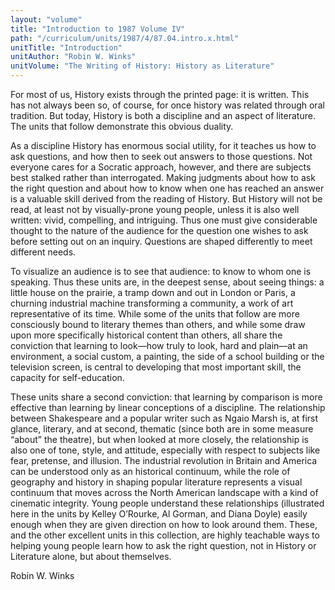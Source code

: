 ```yaml
---
layout: "volume"
title: "Introduction to 1987 Volume IV"
path: "/curriculum/units/1987/4/87.04.intro.x.html"
unitTitle: "Introduction"
unitAuthor: "Robin W. Winks"
unitVolume: "The Writing of History: History as Literature"
---
```

<body>
<p>
For most of us, History exists through the printed page: it is written. This has not always been so, of course, for once history was related through oral tradition. But today, History is both a discipline and an aspect of literature. The units that follow demonstrate this obvious duality.
</p>
<p>
As a discipline History has enormous social utility, for it teaches us how to ask questions, and how then to seek out answers to those questions. Not everyone cares for a Socratic approach, however, and there are subjects best stalked rather than interrogated. Making judgments about how to ask the right question and about how to know when one has reached an answer is a valuable skill derived from the reading of History. But History will not be read, at least not by visually-prone young people, unless it is also well written: vivid, compelling, and intriguing. Thus one must give considerable thought to the nature of the audience for the question one wishes to ask before setting out on an inquiry. Questions are shaped differently to meet different needs.
</p>
<p>
To visualize an audience is to see that audience: to know to whom one is speaking. Thus these units are, in the deepest sense, about seeing things: a little house on the prairie, a tramp down and out in London or Paris, a churning industrial machine transforming a community, a work of art representative of its time. While some of the units that follow are more consciously bound to literary themes than others, and while some draw upon more specifically historical content than others, all share the conviction that learning to look—how truly to look, hard and plain—at an environment, a social custom, a painting, the side of a school building or the television screen, is central to developing that most important skill, the capacity for self-education.
</p>
<p>
These units share a second conviction: that learning by comparison is more effective than learning by linear conceptions of a discipline. The relationship between Shakespeare and a popular writer such as Ngaio Marsh is, at first glance, literary, and at second, thematic (since both are in some measure “about” the theatre), but when looked at more closely, the relationship is also one of tone, style, and attitude, especially with respect to subjects like fear, pretense, and illusion. The industrial revolution in Britain and America can be understood only as an historical continuum, while the role of geography and history in shaping popular literature represents a visual continuum that moves across the North American landscape with a kind of cinematic integrity. Young people understand these relationships (illustrated here in the units by Kelley O’Rourke, Al Gorman, and Diana Doyle) easily enough when they are given direction on how to look around them. These, and the other excellent units in this collection, are highly teachable ways to helping young people learn how to ask the right question, not in History or Literature alone, but about themselves.
</p>
<p>
Robin W. Winks
</p>
</body>